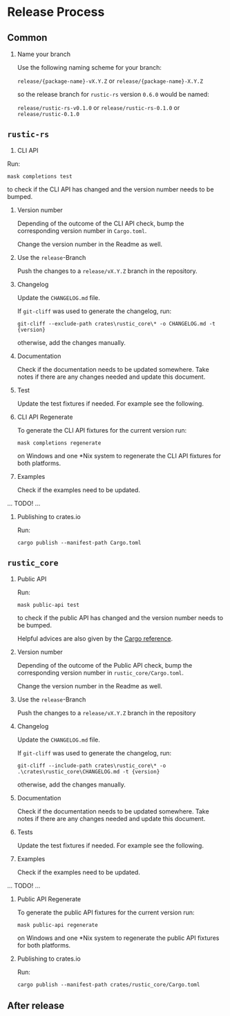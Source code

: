 # Release Process

## Common

1. Name your branch

   Use the following naming scheme for your branch:

   `release/{package-name}-vX.Y.Z` or `release/{package-name}-X.Y.Z`

   so the release branch for `rustic-rs` version `0.6.0` would be named:

   `release/rustic-rs-v0.1.0` or `release/rustic-rs-0.1.0` or
   `release/rustic-0.1.0`

## `rustic-rs`

1. CLI API

Run:

`mask completions test`

to check if the CLI API has changed and the version number needs to be bumped.

1. Version number

   Depending of the outcome of the CLI API check, bump the corresponding version
   number in `Cargo.toml`.

   Change the version number in the Readme as well.

1. Use the `release`-Branch

   Push the changes to a `release/vX.Y.Z` branch in the repository.

1. Changelog

   Update the `CHANGELOG.md` file.

   If `git-cliff` was used to generate the changelog, run:

   `git-cliff --exclude-path crates\rustic_core\* -o CHANGELOG.md -t {version}`

   otherwise, add the changes manually.

1. Documentation

   Check if the documentation needs to be updated somewhere. Take notes if there
   are any changes needed and update this document.

1. Test

   Update the test fixtures if needed. For example see the following.

1. CLI API Regenerate

   To generate the CLI API fixtures for the current version run:

   `mask completions regenerate`

   on Windows and one *Nix system to regenerate the CLI API fixtures for both
   platforms.

1. Examples

   Check if the examples need to be updated.

... TODO! ...

1. Publishing to crates.io

   Run:

   `cargo publish --manifest-path Cargo.toml`

## `rustic_core`

1. Public API

   Run:

   `mask public-api test`

   to check if the public API has changed and the version number needs to be
   bumped.

   Helpful advices are also given by the
   [Cargo reference](https://doc.rust-lang.org/cargo/reference/semver.html).

1. Version number

   Depending of the outcome of the Public API check, bump the corresponding
   version number in `rustic_core/Cargo.toml`.

   Change the version number in the Readme as well.

1. Use the `release`-Branch

   Push the changes to a `release/vX.Y.Z` branch in the repository

1. Changelog

   Update the `CHANGELOG.md` file.

   If `git-cliff` was used to generate the changelog, run:

   `git-cliff --include-path crates\rustic_core\* -o .\crates\rustic_core\CHANGELOG.md -t {version}`

   otherwise, add the changes manually.

1. Documentation

   Check if the documentation needs to be updated somewhere. Take notes if there
   are any changes needed and update this document.

1. Tests

   Update the test fixtures if needed. For example see the following.

1. Examples

   Check if the examples need to be updated.

... TODO! ...

1. Public API Regenerate

   To generate the public API fixtures for the current version run:

   `mask public-api regenerate`

   on Windows and one *Nix system to regenerate the public API fixtures for both
   platforms.

1. Publishing to crates.io

   Run:

   `cargo publish --manifest-path crates/rustic_core/Cargo.toml`

## After release

<!-- TODO: Include `cargo smart-release` into the release process.

TODO:
<https://github.com/cargo-bins/cargo-binstall/blob/main/.github/workflows/release-pr.yml>
for implementing a release workflow based on a PR. -->
